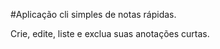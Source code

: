 
#Aplicação cli simples de notas rápidas.

<p>
    Crie, edite, liste e exclua suas anotações curtas.
</p>
